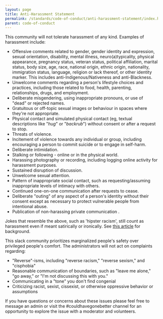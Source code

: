 ```yaml
---
layout: page
title: Anti-Harassment Statement
permalink: /standards/code-of-conduct/anti-harassment-statement/index.html
parent: code-of-conduct
---
```


This community will not tolerate harassment of any kind. Examples of harassment include:

- Offensive comments related to gender, gender identity and expression, sexual orientation, disability, mental illness, neuro(a)typicality, physical appearance, pregnancy status, veteran status, political affiliation, marital status,  body size, age, race, national origin, ethnic origin, nationality, immigration status, language, religion or lack thereof, or other identity marker. This includes anti-Indigenous/Nativeness and anti-Blackness.
- Unwelcome comments regarding a person&#39;s lifestyle choices and practices, including those related to food, health, parenting, relationships, drugs, and employment.
- Deliberate misgendering, using inappropriate pronouns,  or use of &quot;dead&quot; or rejected names.
- Gratuitous or off-topic sexual images or behaviour in spaces where they&#39;re not appropriate.
- Physical contact and simulated physical contact (eg, textual descriptions like &quot;_hug_&quot; or &quot;_backrub_&quot;) without consent or after a request to stop.
- Threats of violence.
- Incitement of violence towards any individual or group, including encouraging a person to commit suicide or to engage in self-harm.
- Deliberate intimidation.
- Stalking or following - online or in the physical world.
- Harassing photography or recording, including logging online activity for harassment purposes.
- Sustained disruption of discussion.
- Unwelcome sexual attention.
- Pattern of inappropriate social contact, such as requesting/assuming inappropriate levels of intimacy with others.
- Continued one-on-one communication after requests to cease.
- Deliberate &quot;outing&quot; of any aspect of a person&#39;s identity without their consent except as necessary to protect vulnerable people from intentional abuse.
- Publication of non-harassing private communication .

Jokes that resemble the above, such as &#39;hipster racism&#39;, still count as harassment even if meant satirically or ironically. See [this article](http://www.racialicious.com/2012/05/02/a-historical-guide-to-hipster-racism/) for background.

This slack community prioritizes marginalized people&#39;s safety over privileged people&#39;s comfort. The administrators will not act on complaints regarding:

- &quot;Reverse&quot;-isms, including &quot;reverse racism,&quot; &quot;reverse sexism,&quot; and &quot;cisphobia&quot;
- Reasonable communication of boundaries, such as &quot;leave me alone,&quot; &quot;go away,&quot; or &quot;I&#39;m not discussing this with you.&quot;
- Communicating in a &quot;tone&quot; you don&#39;t find congenial
- Criticizing racist, sexist, cissexist, or otherwise oppressive behavior or assumptions

If you have questions or concerns about these issues please feel free to message an admin or visit the #couldhavegonebetter channel for an opportunity to explore the issue with a moderator and volunteers.